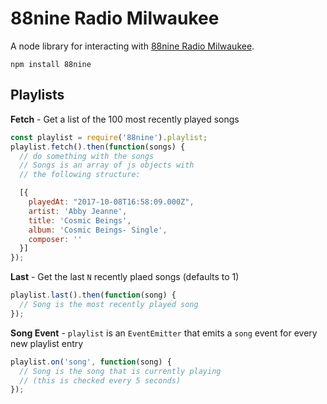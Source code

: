 88nine Radio Milwaukee
=======================

A node library for interacting with [88nine Radio Milwaukee](http://radiomilwaukee.org).

```
npm install 88nine
```

## Playlists

**Fetch** - Get a list of the 100 most recently played songs 

```javascript
const playlist = require('88nine').playlist;
playlist.fetch().then(function(songs) {
  // do something with the songs
  // Songs is an array of js objects with 
  // the following structure:

  [{ 
    playedAt: "2017-10-08T16:58:09.000Z",
    artist: 'Abby Jeanne',
    title: 'Cosmic Beings',
    album: 'Cosmic Beings- Single',
    composer: '' 
  }]
});
```

**Last** - Get the last `N` recently plaed songs (defaults to 1)

```javascript
playlist.last().then(function(song) {
  // Song is the most recently played song
});
```

**Song Event** - `playlist` is an `EventEmitter` that emits a `song` event for every new playlist entry

```javascript
playlist.on('song', function(song) {
  // Song is the song that is currently playing
  // (this is checked every 5 seconds)
});
```
